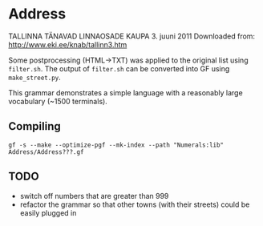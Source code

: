 Address
=======

TALLINNA TÄNAVAD LINNAOSADE KAUPA
3. juuni 2011
Downloaded from: http://www.eki.ee/knab/tallinn3.htm

Some postprocessing (HTML->TXT) was applied to the original list
using `filter.sh`. The output of `filter.sh` can be converted into
GF using `make_street.py`.

This grammar demonstrates a simple language with a reasonably large
vocabulary (~1500 terminals).

Compiling
---------

    gf -s --make --optimize-pgf --mk-index --path "Numerals:lib" Address/Address???.gf

TODO
----

  * switch off numbers that are greater than 999
  * refactor the grammar so that other towns (with their streets) could be easily plugged in
